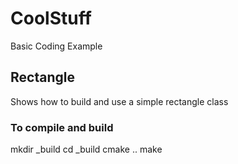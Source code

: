 # CoolStuff
Basic Coding Example

## Rectangle
Shows how to build and use a simple rectangle class

### To compile and build
  mkdir _build
  cd _build
  cmake ..
  make



